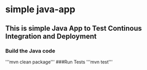 # simple java-app
## This is simple Java App to Test Continous Integration and Deployment
### Build the Java code
'''mvn clean package'''
###Run Tests
'''mvn test'''
